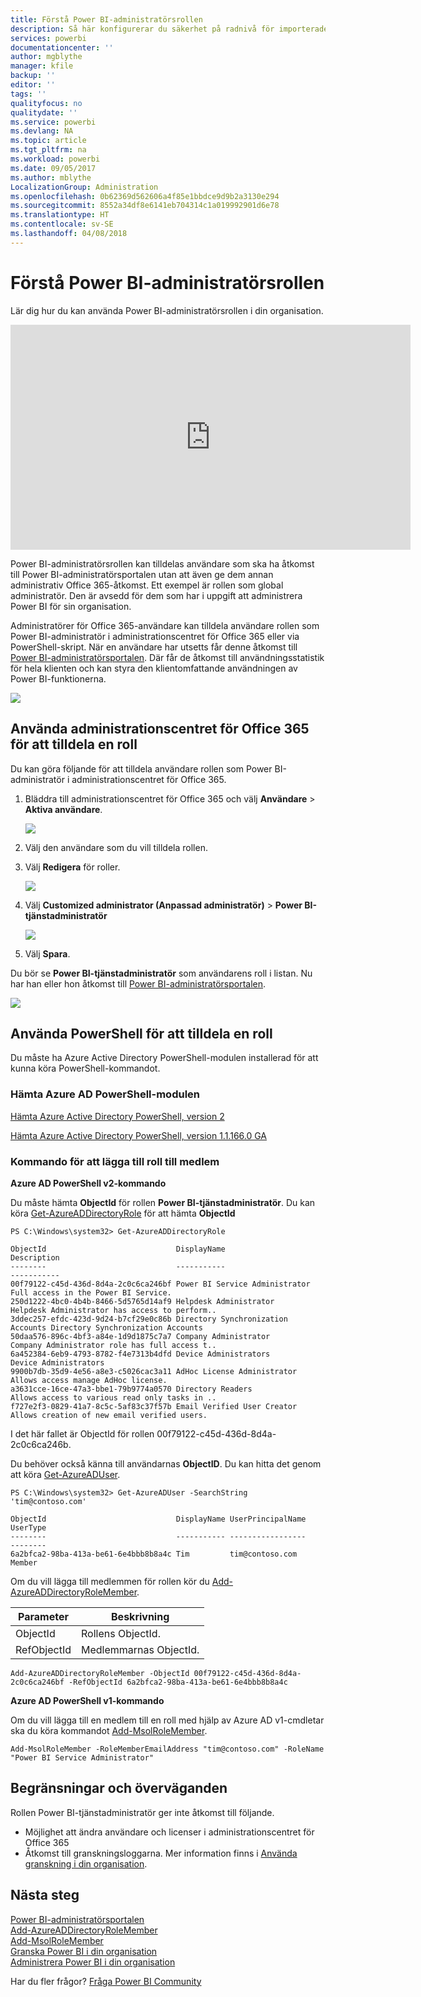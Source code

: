 ```yaml
---
title: Förstå Power BI-administratörsrollen
description: Så här konfigurerar du säkerhet på radnivå för importerade datauppsättningar och DirectQuery i Power BI-tjänsten.
services: powerbi
documentationcenter: ''
author: mgblythe
manager: kfile
backup: ''
editor: ''
tags: ''
qualityfocus: no
qualitydate: ''
ms.service: powerbi
ms.devlang: NA
ms.topic: article
ms.tgt_pltfrm: na
ms.workload: powerbi
ms.date: 09/05/2017
ms.author: mblythe
LocalizationGroup: Administration
ms.openlocfilehash: 0b62369d562606a4f85e1bbdce9d9b2a3130e294
ms.sourcegitcommit: 8552a34df8e6141eb704314c1a019992901d6e78
ms.translationtype: HT
ms.contentlocale: sv-SE
ms.lasthandoff: 04/08/2018
---
```

# <a name="understanding-the-power-bi-admin-role"></a>Förstå Power BI-administratörsrollen
Lär dig hur du kan använda Power BI-administratörsrollen i din organisation.

<iframe width="640" height="360" src="https://www.youtube.com/embed/PQRbdJgEm3k?showinfo=0" frameborder="0" allowfullscreen></iframe>

Power BI-administratörsrollen kan tilldelas användare som ska ha åtkomst till Power BI-administratörsportalen utan att även ge dem annan administrativ Office 365-åtkomst. Ett exempel är rollen som global administratör. Den är avsedd för dem som har i uppgift att administrera Power BI för sin organisation.

Administratörer för Office 365-användare kan tilldela användare rollen som Power BI-administratör i administrationscentret för Office 365 eller via PowerShell-skript. När en användare har utsetts får denne åtkomst till [Power BI-administratörsportalen](service-admin-portal.md). Där får de åtkomst till användningsstatistik för hela klienten och kan styra den klientomfattande användningen av Power BI-funktionerna.

![](media/service-admin-role/powerbi-admin-portal.png)

## <a name="using-the-office-365-admin-center-to-assign-a-role"></a>Använda administrationscentret för Office 365 för att tilldela en roll
Du kan göra följande för att tilldela användare rollen som Power BI-administratör i administrationscentret för Office 365.

1. Bläddra till administrationscentret för Office 365 och välj **Användare** > **Aktiva användare**.
   
    ![](media/service-admin-role/powerbi-admin-users.png)
2. Välj den användare som du vill tilldela rollen.
3. Välj **Redigera** för roller.
   
    ![](media/service-admin-role/powerbi-admin-edit-roles.png)
4. Välj **Customized administrator (Anpassad administratör)** > **Power BI-tjänstadministratör**
   
    ![](media/service-admin-role/powerbi-admin-role.png)
5. Välj **Spara**.

Du bör se **Power BI-tjänstadministratör** som användarens roll i listan. Nu har han eller hon åtkomst till [Power BI-administratörsportalen](service-admin-portal.md).

![](media/service-admin-role/powerbi-admin-role-set.png)

## <a name="using-powershell-to-assign-a-role"></a>Använda PowerShell för att tilldela en roll
Du måste ha Azure Active Directory PowerShell-modulen installerad för att kunna köra PowerShell-kommandot.

### <a name="download-azure-ad-powershell-module"></a>Hämta Azure AD PowerShell-modulen
[Hämta Azure Active Directory PowerShell, version 2](https://github.com/Azure/azure-docs-powershell-azuread/blob/master/Azure%20AD%20Cmdlets/AzureAD/index.md)

[Hämta Azure Active Directory PowerShell, version 1.1.166.0 GA](http://connect.microsoft.com/site1164/Downloads/DownloadDetails.aspx?DownloadID=59185)

### <a name="command-to-add-role-to-member"></a>Kommando för att lägga till roll till medlem
**Azure AD PowerShell v2-kommando**

Du måste hämta **ObjectId** för rollen **Power BI-tjänstadministratör**. Du kan köra [Get-AzureADDirectoryRole](https://docs.microsoft.com/powershell/azuread/v2/get-azureaddirectoryrole) för att hämta **ObjectId**

```
PS C:\Windows\system32> Get-AzureADDirectoryRole

ObjectId                             DisplayName                        Description
--------                             -----------                        -----------
00f79122-c45d-436d-8d4a-2c0c6ca246bf Power BI Service Administrator     Full access in the Power BI Service.
250d1222-4bc0-4b4b-8466-5d5765d14af9 Helpdesk Administrator             Helpdesk Administrator has access to perform..
3ddec257-efdc-423d-9d24-b7cf29e0c86b Directory Synchronization Accounts Directory Synchronization Accounts
50daa576-896c-4bf3-a84e-1d9d1875c7a7 Company Administrator              Company Administrator role has full access t..
6a452384-6eb9-4793-8782-f4e7313b4dfd Device Administrators              Device Administrators
9900b7db-35d9-4e56-a8e3-c5026cac3a11 AdHoc License Administrator        Allows access manage AdHoc license.
a3631cce-16ce-47a3-bbe1-79b9774a0570 Directory Readers                  Allows access to various read only tasks in ..
f727e2f3-0829-41a7-8c5c-5af83c37f57b Email Verified User Creator        Allows creation of new email verified users.
```

I det här fallet är ObjectId för rollen 00f79122-c45d-436d-8d4a-2c0c6ca246b.

Du behöver också känna till användarnas **ObjectID**. Du kan hitta det genom att köra [Get-AzureADUser](https://docs.microsoft.com/powershell/azuread/v2/get-azureaduser).

```
PS C:\Windows\system32> Get-AzureADUser -SearchString 'tim@contoso.com'

ObjectId                             DisplayName UserPrincipalName      UserType
--------                             ----------- -----------------      --------
6a2bfca2-98ba-413a-be61-6e4bbb8b8a4c Tim         tim@contoso.com        Member
```

Om du vill lägga till medlemmen för rollen kör du [Add-AzureADDirectoryRoleMember](https://docs.microsoft.com/powershell/azuread/v2/add-azureaddirectoryrolemember).

| Parameter | Beskrivning |
| --- | --- |
| ObjectId |Rollens ObjectId. |
| RefObjectId |Medlemmarnas ObjectId. |

```
Add-AzureADDirectoryRoleMember -ObjectId 00f79122-c45d-436d-8d4a-2c0c6ca246bf -RefObjectId 6a2bfca2-98ba-413a-be61-6e4bbb8b8a4c
```

**Azure AD PowerShell v1-kommando**

Om du vill lägga till en medlem till en roll med hjälp av Azure AD v1-cmdletar ska du köra kommandot [Add-MsolRoleMember](https://docs.microsoft.com/powershell/msonline/v1/add-msolrolemember).

```
Add-MsolRoleMember -RoleMemberEmailAddress "tim@contoso.com" -RoleName "Power BI Service Administrator"
```

## <a name="limitations-and-considerations"></a>Begränsningar och överväganden
Rollen Power BI-tjänstadministratör ger inte åtkomst till följande.

* Möjlighet att ändra användare och licenser i administrationscentret för Office 365
* Åtkomst till granskningsloggarna. Mer information finns i [Använda granskning i din organisation](service-admin-auditing.md).

## <a name="next-steps"></a>Nästa steg
[Power BI-administratörsportalen](service-admin-portal.md)  
[Add-AzureADDirectoryRoleMember](https://docs.microsoft.com/powershell/azuread/v2/add-azureaddirectoryrolemember)  
[Add-MsolRoleMember](https://docs.microsoft.com/powershell/msonline/v1/add-msolrolemember)  
[Granska Power BI i din organisation](service-admin-auditing.md)  
[Administrera Power BI i din organisation](service-admin-administering-power-bi-in-your-organization.md)  

Har du fler frågor? [Fråga Power BI Community](http://community.powerbi.com/)

